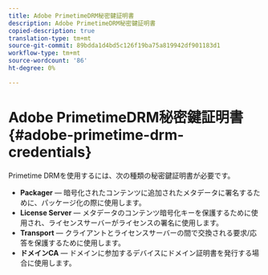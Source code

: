 ```yaml
---
title: Adobe PrimetimeDRM秘密鍵証明書
description: Adobe PrimetimeDRM秘密鍵証明書
copied-description: true
translation-type: tm+mt
source-git-commit: 89bdda1d4bd5c126f19ba75a819942df901183d1
workflow-type: tm+mt
source-wordcount: '86'
ht-degree: 0%

---
```



# Adobe PrimetimeDRM秘密鍵証明書{#adobe-primetime-drm-credentials}

Primetime DRMを使用するには、次の種類の秘密鍵証明書が必要です。

* **Packager**  — 暗号化されたコンテンツに追加されたメタデータに署名するために、パッケージ化の際に使用します。
* **License Server**  — メタデータのコンテンツ暗号化キーを保護するために使用され、ライセンスサーバーがライセンスの署名に使用します。
* **Transport**  — クライアントとライセンスサーバーの間で交換される要求/応答を保護するために使用します。
* **ドメインCA**  — ドメインに参加するデバイスにドメイン証明書を発行する場合に使用します。

